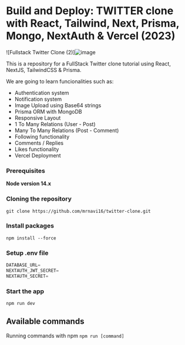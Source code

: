 # Build and Deploy: TWITTER clone with React, Tailwind, Next, Prisma, Mongo, NextAuth & Vercel (2023)

![Fullstack Twitter Clone (2)]![image](https://github.com/mrnavi16/twitter-clone/assets/85820764/5739869e-fa49-48a7-8d18-3b975a64c41b)



This is a repository for a FullStack Twitter clone tutorial using React, NextJS, TailwindCSS & Prisma.



We are going to learn funcionalities such as:

- Authentication system
- Notification system
- Image Upload using Base64 strings
- Prisma ORM with MongoDB
- Responsive Layout
- 1 To Many Relations (User - Post)
- Many To Many Relations (Post - Comment)
- Following functionality
- Comments / Replies
- Likes functionality
- Vercel Deployment

### Prerequisites

**Node version 14.x**

### Cloning the repository

```shell
git clone https://github.com/mrnavi16/twitter-clone.git
```

### Install packages

```shell
npm install --force
```

### Setup .env file


```js
DATABASE_URL=
NEXTAUTH_JWT_SECRET=
NEXTAUTH_SECRET=
```

### Start the app

```shell
npm run dev
```

## Available commands

Running commands with npm `npm run [command]`


